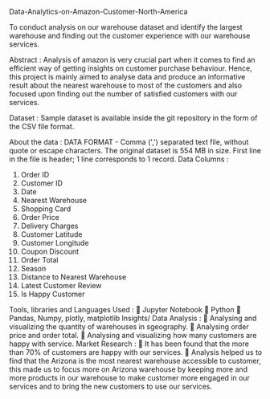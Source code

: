 Data-Analytics-on-Amazon-Customer-North-America


To conduct analysis on our warehouse dataset and identify the largest warehouse and finding out the
customer experience with our warehouse services.


Abstract :
Analysis of amazon is very crucial part when it comes to find an efficient way of getting insights on
customer purchase behaviour. Hence, this project is mainly aimed to analyse data and produce an
informative result about the nearest warehouse to most of the customers and also focused upon
finding out the number of satisfied customers with our services.


Dataset :
Sample dataset is available inside the git repository in the form of the CSV file format.


About the data :
DATA FORMAT - Comma (',') separated text file, without quote or escape characters. The original
dataset is 554 MB in size. First line in the file is header; 1 line corresponds to 1 record.
Data Columns :
1. Order ID
2. Customer ID
3. Date
4. Nearest Warehouse
5. Shopping Card
6. Order Price
7. Delivery Charges
8. Customer Latitude
9. Customer Longitude
10. Coupon Discount
11. Order Total
12. Season
13. Distance to Nearest Warehouse
14. Latest Customer Review
15. Is Happy Customer

Tools, libraries and Languages Used :
 Jupyter Notebook
 Python
 Pandas, Numpy, plotly, matplotlib
Insights/ Data Analysis :
 Analysing and visualizing the quantity of warehouses in sgeography.
 Analysing order price and order total.
 Analysing and visualizing how many customers are happy with service.
Market Research :
 It has been found that the more than 70% of customers are happy with our services.
 Analysis helped us to find that the Arizona is the most nearest warehouse accessible to
customer, this made us to focus more on Arizona warehouse by keeping more and more
products in our warehouse to make customer more engaged in our services and to bring the
new customers to use our services.
